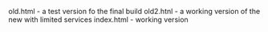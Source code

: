 old.html - a test version fo the final build 
old2.htnl - a working version of the new with limited services 
index.html - working version 